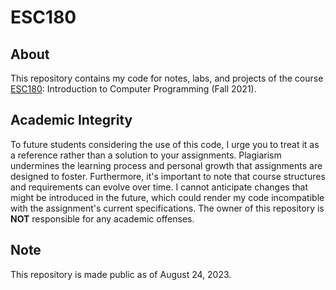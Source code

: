 # ESC180


## About
This repository contains my code for notes, labs, and projects of the course [ESC180](http://www.cs.toronto.edu/~guerzhoy/180/): Introduction to Computer Programming (Fall 2021).

## Academic Integrity
To future students considering the use of this code, I urge you to treat it as a reference rather than a solution to your assignments. Plagiarism undermines the learning process and personal growth that assignments are designed to foster. Furthermore, it's important to note that course structures and requirements can evolve over time. I cannot anticipate changes that might be introduced in the future, which could render my code incompatible with the assignment's current specifications. The owner of this repository is **NOT** responsible for any academic offenses.

## Note
This repository is made public as of August 24, 2023.
